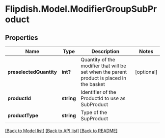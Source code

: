 # Flipdish.Model.ModifierGroupSubProduct
## Properties

Name | Type | Description | Notes
------------ | ------------- | ------------- | -------------
**preselectedQuantity** | **int?** | Quantity of the modifier that will be set when the parent product is placed in the basket | [optional] 
**productId** | **string** | Identifier of the ProductId to use as SubProduct | 
**productType** | **string** | Type of the SupProduct | 

[[Back to Model list]](../README.md#documentation-for-models) [[Back to API list]](../README.md#documentation-for-api-endpoints) [[Back to README]](../README.md)

